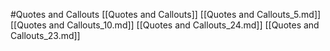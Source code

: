 #Quotes and Callouts 
 [[Quotes and Callouts]]
[[Quotes and Callouts_5.md]]
[[Quotes and Callouts_10.md]]
[[Quotes and Callouts_24.md]]
[[Quotes and Callouts_23.md]]